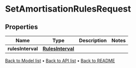 

# SetAmortisationRulesRequest


## Properties

| Name | Type | Description | Notes |
|------------ | ------------- | ------------- | -------------|
|**rulesInterval** | [**RulesInterval**](RulesInterval.md) |  |  |



[Back to Model list](../README.md#documentation-for-models) &#8226; [Back to API list](../README.md#documentation-for-api-endpoints) &#8226; [Back to README](../README.md)


